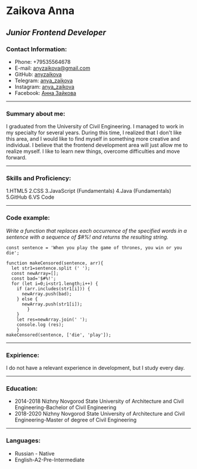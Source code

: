 # **Zaikova Anna**

## _Junior Frontend Developer_


### Contact Information:
- Phone: +79535564678
- E-mail: anyzaikova@gmail.com
- GitHub: [anyzaikova](https://github.com/Anyzaikova)
- Telegram: [anya_zaikova](https://t.me/anya_zaikova)
- Instagram: [anya_zaikova](https://instagram.com/anya_zaikova?igshid=YmMyMTA2M2Y=)
- Facebook: [Анна Зайкова](https://m.facebook.com/100040520143511/) 

----
### Summary about me:
   I graduated from the University of Civil Engineering. I managed to work in my specialty for several years. During this time, I realized that I don't like this area, and I would like to find myself in something more creative and individual. I believe that the frontend development area will just allow me to realize myself. I like to learn new things, overcome difficulties and move forward.

----
### Skills and Proficiency:
1.HTML5
2.CSS
3.JavaScript (Fundamentals)
4.Java (Fundamentals)
5.GitHub
6.VS Code

----
### Code example:
_Write a function that replaces each occurrence of the specified words in a sentence with a sequence of $#%! and returns the resulting string._
```
const sentence = 'When you play the game of thrones, you win or you die';

function makeCensored(sentence, arr){
  let str1=sentence.split (' ');
  const newArray=[];
  const bad='$#%!';
  for (let i=0;i<str1.length;i++) {
    if (arr.includes(str1[i])) {
      newArray.push(bad);
    } else {
      newArray.push(str1[i]);
        }      
    }
    let res=newArray.join(' ');
    console.log (res);
    }
makeCensored(sentence, ['die', 'play']);
```
----
### Expirience:
I do not have a relevant experience in development, but I study every day.

----
### Education:
- 2014-2018 Nizhny Novgorod State University of Architecture and Civil Engineering-Bachelor of Civil Engineering
- 2018-2020 Nizhny Novgorod State University of Architecture and Civil Engineering-Master of degree of Civil Engineering

----
### Languages:
- Russian - Native
- English-A2-Pre-Intermediate
